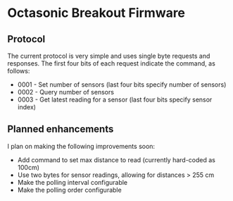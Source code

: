 # Octasonic Breakout Firmware

## Protocol

The current protocol is very simple and uses single byte requests and responses. The first four bits of each request indicate the command, as follows:

- 0001 - Set number of sensors (last four bits specify number of sensors)
- 0002 - Query number of sensors
- 0003 - Get latest reading for a sensor (last four bits specify sensor index)

## Planned enhancements

I plan on making the following improvements soon:

- Add command to set max distance to read (currently hard-coded as 100cm)
- Use two bytes for sensor readings, allowing for distances > 255 cm
- Make the polling interval configurable
- Make the polling order configurable




